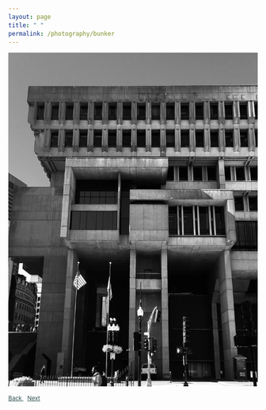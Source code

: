 ```yaml
---
layout: page
title: " "
permalink: /photography/bunker
---
```


<img alt="Photograph" align="middle" src="/assets/pers-bunker.jpg">

<a style="color:DarkSlateGray" align="right" href="{{site.url}}/photography/steps"> <small> Back </small> </a>
&nbsp;
<a style="color:DarkSlateGray" align="right" href="{{site.url}}/photography/construction"> <small> Next </small> </a>